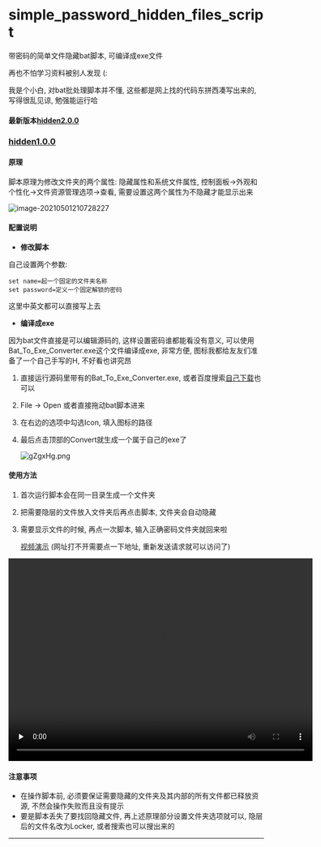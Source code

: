# simple_password_hidden_files_script
带密码的简单文件隐藏bat脚本, 可编译成exe文件

再也不怕学习资料被别人发现 (:

我是个小白, 对bat批处理脚本并不懂, 这些都是网上找的代码东拼西凑写出来的, 写得很乱见谅, 勉强能运行哈 

#### 最新版本[hidden2.0.0](https://github.com/HanweiWu/simple_password_hidden_files_script/releases/tag/hidden2.0.0)
### [hidden1.0.0](https://github.com/HanweiWu/simple_password_hidden_files_script/releases/tag/hidden1.0.0)

#### 原理

脚本原理为修改文件夹的两个属性: 隐藏属性和系统文件属性, 控制面板->外观和个性化->文件资源管理选项->查看, 需要设置这两个属性为不隐藏才能显示出来

![image-20210501210728227](https://z3.ax1x.com/2021/05/02/gZglnS.png)

#### 配置说明

* **修改脚本**

自己设置两个参数:

```shell
set name=起一个固定的文件夹名称
set password=定义一个固定解锁的密码
```

这里中英文都可以直接写上去

* **编译成exe**

因为bat文件直接是可以编辑源码的, 这样设置密码谁都能看没有意义, 可以使用Bat_To_Exe_Converter.exe这个文件编译成exe, 非常方便, 图标我都给友友们准备了一个自己手写的H, 不好看也讲究昂

1. 直接运行源码里带有的Bat_To_Exe_Converter.exe, 或者百度搜索[自己下载](https://www.battoexe.com/)也可以

2. File -> Open 或者直接拖动bat脚本进来

3. 在右边的选项中勾选Icon, 填入图标的路径

4. 最后点击顶部的Convert就生成一个属于自己的exe了

   ![gZgxHg.png](https://z3.ax1x.com/2021/05/02/gZgxHg.png)



#### 使用方法

1. 首次运行脚本会在同一目录生成一个文件夹

2. 把需要隐层的文件放入文件夹后再点击脚本, 文件夹会自动隐藏

3. 需要显示文件的时候, 再点一次脚本, 输入正确密码文件夹就回来啦

   [视频演示](https://vd4.bdstatic.com/mda-me1fy7f1hhak6g0w/sc/mda-me1fy7f1hhak6g0w.mp4?v_from_s=hba_haokan_4469&auth_key=1619927658-0-0-714e64cb4c28b6e0797a091f937bb859&bcevod_channel=searchbox_feed&pd=1&pt=3&abtest=) (网址打不开需要点一下地址, 重新发送请求就可以访问了)

<video id="video" controls="" preload="none" style="margin: 0 auto; width: 600px;height:400px;">
	<source id="mp4" src="https://vd4.bdstatic.com/mda-me1fy7f1hhak6g0w/sc/mda-me1fy7f1hhak6g0w.mp4?v_from_s=hba_haokan_4469&auth_key=1619927658-0-0-714e64cb4c28b6e0797a091f937bb859&bcevod_channel=searchbox_feed&pd=1&pt=3&abtest=" type="video/mp4">
</video>

#### 注意事项

* 在操作脚本前, 必须要保证需要隐藏的文件夹及其内部的所有文件都已释放资源, 不然会操作失败而且没有提示
* 要是脚本丢失了要找回隐藏文件,  再上述原理部分设置文件夹选项就可以, 隐层后的文件名改为Locker, 或者搜索也可以搜出来的

****

